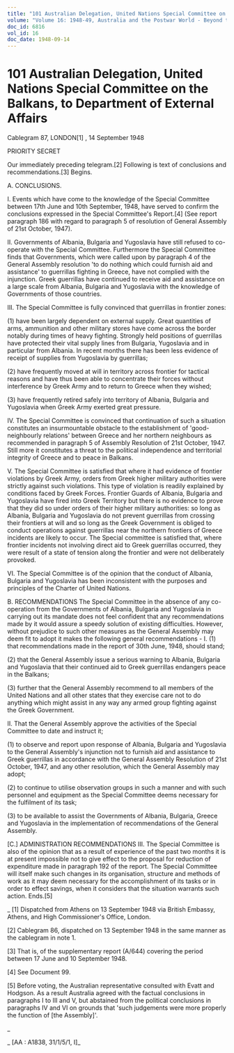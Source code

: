 ```yaml
---
title: "101 Australian Delegation, United Nations Special Committee on the Balkans, to Department of External Affairs"
volume: "Volume 16: 1948-49, Australia and the Postwar World - Beyond the Region"
doc_id: 6816
vol_id: 16
doc_date: 1948-09-14
---
```


# 101 Australian Delegation, United Nations Special Committee on the Balkans, to Department of External Affairs

Cablegram 87, LONDON[1] , 14 September 1948

PRIORITY SECRET

Our immediately preceding telegram.[2] Following is text of conclusions and recommendations.[3] Begins.

A. CONCLUSIONS.

I. Events which have come to the knowledge of the Special Committee between 17th June and 10th September, 1948, have served to confirm the conclusions expressed in the Special Committee's Report.[4] (See report paragraph 186 with regard to paragraph 5 of resolution of General Assembly of 21st October, 1947).

II. Governments of Albania, Bulgaria and Yugoslavia have still refused to co-operate with the Special Committee. Furthermore the Special Committee finds that Governments, which were called upon by paragraph 4 of the General Assembly resolution 'to do nothing which could furnish aid and assistance' to guerrillas fighting in Greece, have not complied with the injunction. Greek guerrillas have continued to receive aid and assistance on a large scale from Albania, Bulgaria and Yugoslavia with the knowledge of Governments of those countries.

III. The Special Committee is fully convinced that guerrillas in frontier zones:

(1) have been largely dependent on external supply. Great quantities of arms, ammunition and other military stores have come across the border notably during times of heavy fighting. Strongly held positions of guerrillas have protected their vital supply lines from Bulgaria, Yugoslavia and in particular from Albania. In recent months there has been less evidence of receipt of supplies from Yugoslavia by guerrillas;

(2) have frequently moved at will in territory across frontier for tactical reasons and have thus been able to concentrate their forces without interference by Greek Army and to return to Greece when they wished;

(3) have frequently retired safely into territory of Albania, Bulgaria and Yugoslavia when Greek Army exerted great pressure.

IV. The Special Committee is convinced that continuation of such a situation constitutes an insurmountable obstacle to the establishment of 'good-neighbourly relations' between Greece and her northern neighbours as recommended in paragraph 5 of Assembly Resolution of 21st October, 1947. Still more it constitutes a threat to the political independence and territorial integrity of Greece and to peace in Balkans.

V. The Special Committee is satisfied that where it had evidence of frontier violations by Greek Army, orders from Greek higher military authorities were strictly against such violations. This type of violation is readily explained by conditions faced by Greek Forces. Frontier Guards of Albania, Bulgaria and Yugoslavia have fired into Greek Territory but there is no evidence to prove that they did so under orders of their higher military authorities: so long as Albania, Bulgaria and Yugoslavia do not prevent guerrillas from crossing their frontiers at will and so long as the Greek Government is obliged to conduct operations against guerrillas near the northern frontiers of Greece incidents are likely to occur. The Special committee is satisfied that, where frontier incidents not involving direct aid to Greek guerrillas occurred, they were result of a state of tension along the frontier and were not deliberately provoked.

VI. The Special Committee is of the opinion that the conduct of Albania, Bulgaria and Yugoslavia has been inconsistent with the purposes and principles of the Charter of United Nations.

B. RECOMMENDATIONS The Special Committee in the absence of any co-operation from the Governments of Albania, Bulgaria and Yugoslavia in carrying out its mandate does not feel confident that any recommendations made by it would assure a speedy solution of existing difficulties. However, without prejudice to such other measures as the General Assembly may deem fit to adopt it makes the following general recommendations - I. (1) that recommendations made in the report of 30th June, 1948, should stand;

(2) that the General Assembly issue a serious warning to Albania, Bulgaria and Yugoslavia that their continued aid to Greek guerrillas endangers peace in the Balkans;

(3) further that the General Assembly recommend to all members of the United Nations and all other states that they exercise care not to do anything which might assist in any way any armed group fighting against the Greek Government.

II. That the General Assembly approve the activities of the Special Committee to date and instruct it;

(1) to observe and report upon response of Albania, Bulgaria and Yugoslavia to the General Assembly's injunction not to furnish aid and assistance to Greek guerrillas in accordance with the General Assembly Resolution of 21st October, 1947, and any other resolution, which the General Assembly may adopt;

(2) to continue to utilise observation groups in such a manner and with such personnel and equipment as the Special Committee deems necessary for the fulfilment of its task;

(3) to be available to assist the Governments of Albania, Bulgaria, Greece and Yugoslavia in the implementation of recommendations of the General Assembly.

[C.] ADMINISTRATION RECOMMENDATIONS III. The Special Committee is also of the opinion that as a result of experience of the past two months it is at present impossible not to give effect to the proposal for reduction of expenditure made in paragraph 192 of the report. The Special Committee will itself make such changes in its organisation, structure and methods of work as it may deem necessary for the accomplishment of its tasks or in order to effect savings, when it considers that the situation warrants such action. Ends.[5]

_ [1] Dispatched from Athens on 13 September 1948 via British Embassy, Athens, and High Commissioner's Office, London.

[2] Cablegram 86, dispatched on 13 September 1948 in the same manner as the cablegram in note 1.

[3] That is, of the supplementary report (A/644) covering the period between 17 June and 10 September 1948.

[4] See Document 99.

[5] Before voting, the Australian representative consulted with Evatt and Hodgson. As a result Australia agreed with the factual conclusions in paragraphs I to III and V, but abstained from the political conclusions in paragraphs IV and VI on grounds that 'such judgements were more properly the function of [the Assembly]'.

_

_ [AA : A1838, 31/1/5/1, I]_
